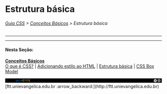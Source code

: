 # Estrutura básica
###### [Guia CSS](../README.md) > [Conceitos Básicos](./conceitos-basicos.md) > Estrutura básica
---

---
#### Nesta Seção:
[**Conceitos Básicos**](./conceitos-basicos.md)  
[O que é CSS?](./o-que-e-css.md) | [Adicionando estilo ao HTML](./adicionando-estilo-ao-html.md) | [Estrutura básica](./estrutura-basica.md) | [CSS Box Model](./css-box-model.md)

<img src="../assets/guia-css-linha-horizontal.jpg">
[ftt.unievangelica.edu.br :arrow_backward:](http://ftt.unievangelica.edu.br) 